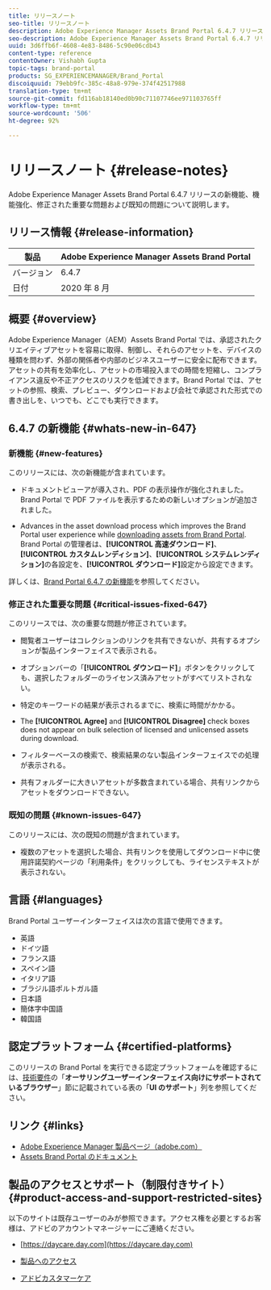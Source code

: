 ```yaml
---
title: リリースノート
seo-title: リリースノート
description: Adobe Experience Manager Assets Brand Portal 6.4.7 リリースの機能、機能強化、修正された重要な問題および既知の問題について説明します。
seo-description: Adobe Experience Manager Assets Brand Portal 6.4.7 リリースの機能強化、修正された重要な問題および既知の問題について説明します。
uuid: 3d6ffb6f-4608-4e83-8486-5c90e06cdb43
content-type: reference
contentOwner: Vishabh Gupta
topic-tags: brand-portal
products: SG_EXPERIENCEMANAGER/Brand_Portal
discoiquuid: 79ebb9fc-385c-48a8-979e-374f42517988
translation-type: tm+mt
source-git-commit: fd116ab18140ed0b90c71107746ee971103765ff
workflow-type: tm+mt
source-wordcount: '506'
ht-degree: 92%

---
```



# リリースノート {#release-notes}

Adobe Experience Manager Assets Brand Portal 6.4.7 リリースの新機能、機能強化、修正された重要な問題および既知の問題について説明します。

## リリース情報 {#release-information}

| 製品 | Adobe Experience Manager Assets Brand Portal |
|---|---|
| バージョン | 6.4.7 |
| 日付 | 2020 年 8 月 |

## 概要 {#overview}

Adobe Experience Manager（AEM）Assets Brand Portal では、承認されたクリエイティブアセットを容易に取得、制御し、それらのアセットを、デバイスの種類を問わず、外部の関係者や内部のビジネスユーザーに安全に配布できます。アセットの共有を効率化し、アセットの市場投入までの時間を短縮し、コンプライアンス違反や不正アクセスのリスクを低減できます。Brand Portal では、アセットの参照、検索、プレビュー、ダウンロードおよび会社で承認された形式での書き出しを、いつでも、どこでも実行できます。

## 6.4.7 の新機能 {#whats-new-in-647}

### 新機能 {#new-features}

このリリースには、次の新機能が含まれています。

* ドキュメントビューアが導入され、PDF の表示操作が強化されました。Brand Portal で PDF ファイルを表示するための新しいオプションが追加されました。

<!--
* Download Settings configuration to configure asset download from Brand Portal. Fast download, custom renditions, and system renditions are the available configurations. 
-->

* Advances in the asset download process which improves the Brand Portal user experience while [downloading assets from Brand Portal](brand-portal-download-assets.md). Brand Portal の管理者は、**[!UICONTROL 高速ダウンロード]**、**[!UICONTROL カスタムレンディション]**、**[!UICONTROL システムレンディション]**&#x200B;の各設定を、**[!UICONTROL ダウンロード]**&#x200B;設定から設定できます。

詳しくは、[Brand Portal 6.4.7 の新機能](whats-new.md)を参照してください。

### 修正された重要な問題 {#critical-issues-fixed-647}

このリリースでは、次の重要な問題が修正されています。

* 閲覧者ユーザーはコレクションのリンクを共有できないが、共有するオプションが製品インターフェイスで表示される。

* オプションバーの「**[!UICONTROL ダウンロード]**」ボタンをクリックしても、選択したフォルダーのライセンス済みアセットがすべてリストされない。

* 特定のキーワードの結果が表示されるまでに、検索に時間がかかる。

* The **[!UICONTROL Agree]** and **[!UICONTROL Disagree]** check boxes does not appear on bulk selection of licensed and unlicensed assets during download.

* フィルターベースの検索で、検索結果のない製品インターフェイスでの処理が表示される。

* 共有フォルダーに大きいアセットが多数含まれている場合、共有リンクからアセットをダウンロードできない。


### 既知の問題 {#known-issues-647}

このリリースには、次の既知の問題が含まれています。

* 複数のアセットを選択した場合、共有リンクを使用してダウンロード中に使用許諾契約ページの「利用条件」をクリックしても、ライセンステキストが表示されない。



## 言語 {#languages}

Brand Portal ユーザーインターフェイスは次の言語で使用できます。

* 英語
* ドイツ語
* フランス語
* スペイン語
* イタリア語
* ブラジル語ポルトガル語
* 日本語
* 簡体字中国語
* 韓国語

## 認定プラットフォーム    {#certified-platforms}

このリリースの Brand Portal を実行できる認定プラットフォームを確認するには、[技術要件](https://helpx.adobe.com/jp/experience-manager/6-4/sites/deploying/using/technical-requirements.html)の「**オーサリングユーザーインターフェイス向けにサポートされているブラウザー**」節に記載されている表の「**UI のサポート**」列を参照してください。

## リンク {#links}

* [Adobe Experience Manager 製品ページ（adobe.com）](http://www.adobe.com/jp/marketing-cloud/experience-manager.html)
* [Assets Brand Portal のドキュメント](https://helpx.adobe.com/jp/experience-manager/brand-portal/user-guide.html)

## 製品のアクセスとサポート（制限付きサイト）{#product-access-and-support-restricted-sites}

以下のサイトは既存ユーザーのみが参照できます。アクセス権を必要とするお客様は、アドビのアカウントマネージャーにご連絡ください。

* [https://daycare.day.com](https://daycare.day.com)

* [製品へのアクセス](https://login.marketing.adobe.com)

* [アドビカスタマーケア](https://helpx.adobe.com/jp/contact.html)
